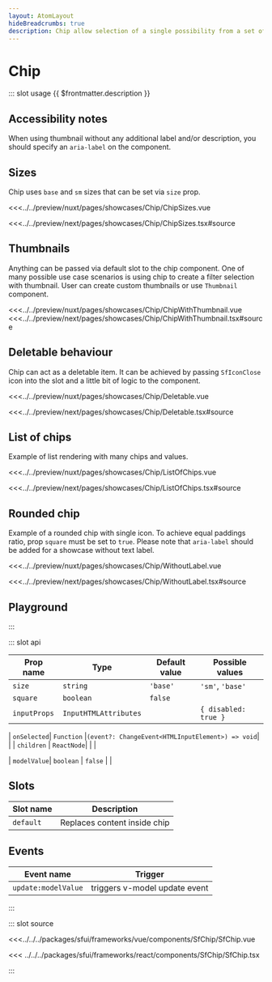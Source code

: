 ```yaml
---
layout: AtomLayout
hideBreadcrumbs: true
description: Chip allow selection of a single possibility from a set of options. They are a good alternative to toggle buttons, radio buttons, and single select menus. When `deletable` prop is set to `false` it can be selected and work as filter. When it's set to true, it disappears when clicked.
---
```

# Chip

::: slot usage
{{ $frontmatter.description }}

## Accessibility notes

When using thumbnail without any additional label and/or description, you should specify an `aria-label` on the component.


## Sizes

Chip uses `base` and `sm` sizes that can be set via `size` prop.

<Showcase showcase-name="Chip/ChipSizes">

<!-- vue -->
<<<../../preview/nuxt/pages/showcases/Chip/ChipSizes.vue
<!-- end vue -->
<!-- react -->
<<<../../preview/next/pages/showcases/Chip/ChipSizes.tsx#source
<!-- end react -->

</Showcase>

## Thumbnails

<!-- TODO: Add linking to thumbnail component when ready -->
Anything can be passed via default slot to the chip component. One of many possible use case scenarios is using chip to create a filter selection with thumbnail. User can create custom thumbnails or use `Thumbnail` component.

<Showcase showcase-name="Chip/ChipWithThumbnail">
<!-- vue -->
<<<../../preview/nuxt/pages/showcases/Chip/ChipWithThumbnail.vue
<!-- end vue -->
<!-- react -->
<<<../../preview/next/pages/showcases/Chip/ChipWithThumbnail.tsx#source
<!-- end react -->
</Showcase>


## Deletable behaviour

Chip can act as a deletable item. It can be achieved by passing `SfIconClose` icon into the slot and a little bit of logic to the component.

<Showcase showcase-name="Chip/Deletable">

<!-- vue -->
<<<../../preview/nuxt/pages/showcases/Chip/Deletable.vue
<!-- end vue -->
<!-- react -->
<<<../../preview/next/pages/showcases/Chip/Deletable.tsx#source
<!-- end react -->

</Showcase>

## List of chips

Example of list rendering with many chips and values.

<Showcase showcase-name="Chip/ListOfChips">

<!-- vue -->
<<<../../preview/nuxt/pages/showcases/Chip/ListOfChips.vue
<!-- end vue -->
<!-- react -->
<<<../../preview/next/pages/showcases/Chip/ListOfChips.tsx#source
<!-- end react -->

</Showcase>

## Rounded chip

Example of a rounded chip with single icon. To achieve equal paddings ratio, prop `square` must be set to `true`.
Please note that `aria-label` should be added for a showcase without text label.

<Showcase showcase-name="Chip/WithoutLabel">

<!-- vue -->
<<<../../preview/nuxt/pages/showcases/Chip/WithoutLabel.vue
<!-- end vue -->
<!-- react -->
<<<../../preview/next/pages/showcases/Chip/WithoutLabel.tsx#source
<!-- end react -->

</Showcase>

## Playground

<Generate style="height: 380px" />
:::

::: slot api

| Prop name | Type      | Default value | Possible values   |
|-----------|-----------|---------------|-------------------|
| `size`      | `string`  | `'base'`        | `'sm'`, `'base'`      |
| `square`    | `boolean` | `false`       |                   |
| `inputProps`  | `InputHTMLAttributes`   |        |  `{ disabled: true }`                 |
<!-- react -->
| `onSelected`| `Function` |`(event?: ChangeEvent<HTMLInputElement>) => void`|                         |
| `children`  | `ReactNode`|              |                   |
<!-- end react -->
<!-- vue -->
| `modelValue`| `boolean`  |  `false`     |                   |


## Slots 

| Slot name | Description                  |
| --------- | ---------------------------- |
| `default`   | Replaces content inside chip |

## Events

| Event name        | Trigger                       |
| ----------------- | ----------------------------- |
| `update:modelValue` | triggers v-model update event |

<!-- end vue -->
:::

::: slot source
<SourceCode>
<!-- vue -->
<<<../../../packages/sfui/frameworks/vue/components/SfChip/SfChip.vue
<!-- end vue -->
<!-- react -->
<<< ../../../packages/sfui/frameworks/react/components/SfChip/SfChip.tsx
<!-- end react -->
</SourceCode>
:::